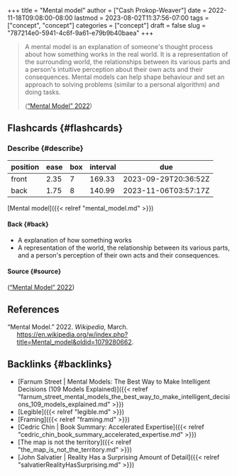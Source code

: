 +++
title = "Mental model"
author = ["Cash Prokop-Weaver"]
date = 2022-11-18T09:08:00-08:00
lastmod = 2023-08-02T11:37:56-07:00
tags = ["concept", "concept"]
categories = ["concept"]
draft = false
slug = "787214e0-5941-4c6f-9a61-e79b9b40baea"
+++

> A mental model is an explanation of someone's thought process about how something works in the real world. It is a representation of the surrounding world, the relationships between its various parts and a person's intuitive perception about their own acts and their consequences. Mental models can help shape behaviour and set an approach to solving problems (similar to a personal algorithm) and doing tasks.
>
> (<a href="#citeproc_bib_item_1">“Mental Model” 2022</a>)


## Flashcards {#flashcards}


### Describe {#describe}

| position | ease | box | interval | due                  |
|----------|------|-----|----------|----------------------|
| front    | 2.35 | 7   | 169.33   | 2023-09-29T20:36:52Z |
| back     | 1.75 | 8   | 140.99   | 2023-11-06T03:57:17Z |

[Mental model]({{< relref "mental_model.md" >}})


#### Back {#back}

-   A explanation of how something works
-   A representation of the world, the relationship between its various parts, and a person's perception of their own acts and their consequences.


#### Source {#source}

(<a href="#citeproc_bib_item_1">“Mental Model” 2022</a>)

## References

<style>.csl-entry{text-indent: -1.5em; margin-left: 1.5em;}</style><div class="csl-bib-body">
  <div class="csl-entry"><a id="citeproc_bib_item_1"></a>“Mental Model.” 2022. <i>Wikipedia</i>, March. <a href="https://en.wikipedia.org/w/index.php?title=Mental_model&oldid=1079280662">https://en.wikipedia.org/w/index.php?title=Mental_model&#38;oldid=1079280662</a>.</div>
</div>


## Backlinks {#backlinks}

-   [Farnum Street | Mental Models: The Best Way to Make Intelligent Decisions (109 Models Explained)]({{< relref "farnum_street_mental_models_the_best_way_to_make_intelligent_decisions_109_models_explained.md" >}})
-   [Legible]({{< relref "legible.md" >}})
-   [Framing]({{< relref "framing.md" >}})
-   [Cedric Chin | Book Summary: Accelerated Expertise]({{< relref "cedric_chin_book_summary_accelerated_expertise.md" >}})
-   [The map is not the territory]({{< relref "the_map_is_not_the_territory.md" >}})
-   [John Salvatier | Reality Has a Surprising Amount of Detail]({{< relref "salvatierRealityHasSurprising.md" >}})
